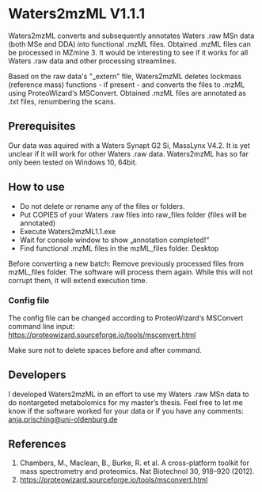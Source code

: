 # Waters2mzML V1.1.1


Waters2mzML converts and subsequently annotates Waters .raw MSn data (both MSe and DDA) into functional .mzML files. Obtained .mzML files can be processed in MZmine 3. It would be interesting to see if it works for all Waters .raw data and other processing streamlines.

Based on the raw data's "_extern" file, Waters2mzML deletes lockmass (reference mass) functions - if present - and converts the files to .mzML using ProteoWizard‘s MSConvert. Obtained .mzML files are annotated as .txt files, renumbering the scans.

## Prerequisites
Our data was aquired with a Waters Synapt G2 Si, MassLynx V4.2. It is yet unclear if it will work for other Waters .raw data.
Waters2mzML has so far only been tested on Windows 10, 64bit.

## How to use
-	Do not delete or rename any of the files or folders.
-	Put COPIES of your Waters .raw files into raw_files folder (files will be annotated)
-	Execute Waters2mzML1.1.exe
-	Wait for console window to show „annotation completed!“
-	Find functional .mzML files in the mzML_files folder. Desktop

Before converting a new batch: Remove previously processed files from mzML_files folder. The software will process them again. While this will not corrupt them, it will extend execution time.

### Config file

The config file can be changed according to ProteoWizard‘s MSConvert command line input: https://proteowizard.sourceforge.io/tools/msconvert.html

Make sure not to delete spaces before and after command. 


## Developers

I developed Waters2mzML in an effort to use my Waters .raw MSn data to do nontargeted metabolomics for my master’s thesis. Feel free to let me know if the software worked for your data or if you have any comments:
anja.prisching@uni-oldenburg.de


## References

1.	Chambers, M., Maclean, B., Burke, R. et al. A cross-platform toolkit for mass spectrometry and proteomics. Nat Biotechnol 30, 918–920 (2012).
2.	https://proteowizard.sourceforge.io/tools/msconvert.html  
